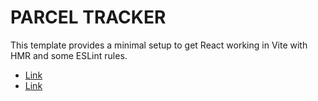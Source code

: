 # PARCEL TRACKER

This template provides a minimal setup to get React working in Vite with HMR and some ESLint rules.

- [Link](https://github.com/vitejs/vite-plugin-react/blob/main/packages/plugin-react/README.md)
- [Link](https://github.com/vitejs/vite-plugin-react-swc)
